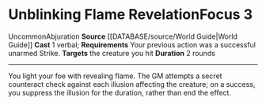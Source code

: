 ﻿---
actions: '[one-action]'
component:
- Verbal
duration: 2 rounds
heighten_level: '3'
id: '543'
level: '3'
name: Unblinking Flame Revelation
rarity: Uncommon
requirement: Your previous action was a successful unarmed Strike.
school: Abjuration
source: '[[DATABASE/source/World Guide|World Guide]]'
target: the creature you hit
trait:
- '[[DATABASE/trait/Abjuration|Abjuration]]'
- '[[DATABASE/trait/Uncommon|Uncommon]]'
type: Focus

---
# Unblinking Flame Revelation<span class="item-type">Focus 3</span>

<span class="trait-uncommon item-trait">Uncommon</span><span class="item-trait">Abjuration</span>
**Source** [[DATABASE/source/World Guide|World Guide]] 
**Cast** <span class="action-icon">1</span> verbal; **Requirements** Your previous action was a successful unarmed Strike.
**Targets** the creature you hit
**Duration** 2 rounds

---
You light your foe with revealing flame. The GM attempts a secret counteract check against each illusion affecting the creature; on a success, you suppress the illusion for the duration, rather than end the effect.